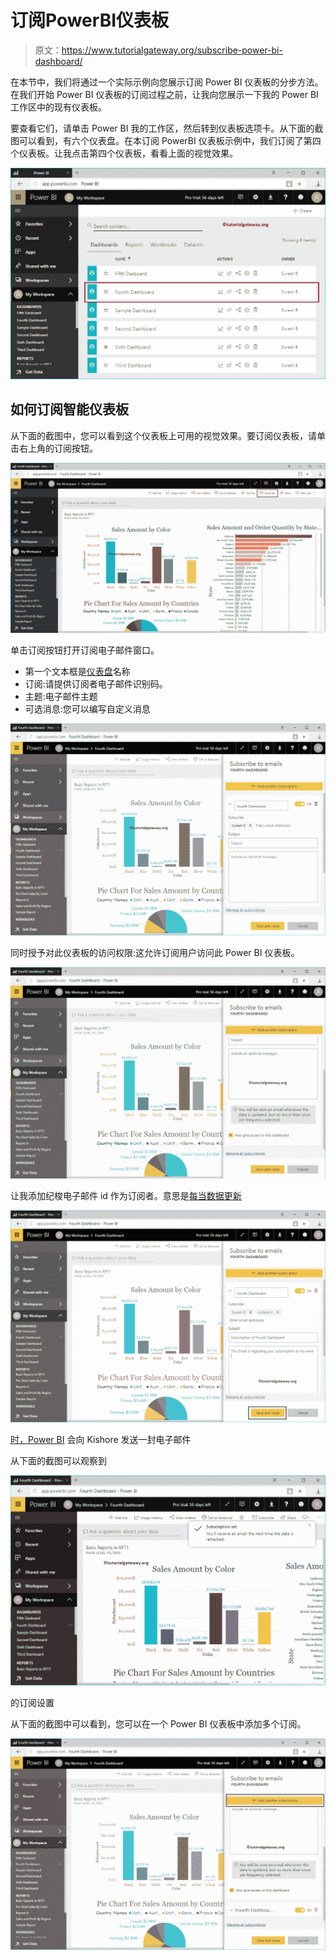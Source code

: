 # 订阅PowerBI仪表板

> 原文：<https://www.tutorialgateway.org/subscribe-power-bi-dashboard/>

在本节中，我们将通过一个实际示例向您展示订阅 Power BI 仪表板的分步方法。在我们开始 Power BI 仪表板的订阅过程之前，让我向您展示一下我的 Power BI 工作区中的现有仪表板。

要查看它们，请单击 Power BI 我的工作区，然后转到仪表板选项卡。从下面的截图可以看到，有六个仪表盘。在本订阅 PowerBI 仪表板示例中，我们订阅了第四个仪表板。让我点击第四个仪表板，看看上面的视觉效果。

![Subscribe Power BI Dashboard 1](img/1af5223c4ee7b7fd67c94757be904c2f.png)

## 如何订阅智能仪表板

从下面的截图中，您可以看到这个仪表板上可用的视觉效果。要订阅仪表板，请单击右上角的订阅按钮。

![Subscribe Power BI Dashboard 2](img/e7d3b7c29a062b13091fc2807b63a989.png)

单击订阅按钮打开订阅电子邮件窗口。

*   第一个文本框是[仪表盘](https://www.tutorialgateway.org/create-a-power-bi-dashboard/)名称
*   订阅:请提供订阅者电子邮件识别码。
*   主题:电子邮件主题
*   可选消息:您可以编写自定义消息

![Subscribe Power BI Dashboard 3](img/ee842f95d3820dbccc2e0a0473ad9308.png)

同时授予对此仪表板的访问权限:这允许订阅用户访问此 Power BI 仪表板。

![Subscribe Power BI Dashboard 4](img/8e9eb75d30b7160d5a52e9753e61d9b3.png)

让我添加纪梭电子邮件 id 作为订阅者。意思是[每当数据更新](https://www.tutorialgateway.org/power-bi-tutorial/)

[![Subscribe Power BI Dashboard 5](img/d9f214b2a05cbb2292601a3a9347b6bf.png)](https://www.tutorialgateway.org/power-bi-tutorial/)

[时，Power BI](https://www.tutorialgateway.org/power-bi-tutorial/) 会向 Kishore 发送一封电子邮件

从下面的截图可以观察到

![Subscribe Power BI Dashboard 6](img/be895b9785da58d99c8d228c4ce13dea.png)

的订阅设置

从下面的截图中可以看到，您可以在一个 Power BI 仪表板中添加多个订阅。

![Subscribe Power BI Dashboard 7](img/91e92a92cbc092270c16802b9ef36af6.png)